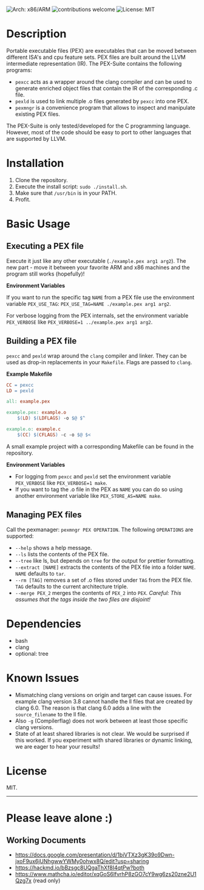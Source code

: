  ![Arch: x86/ARM](https://img.shields.io/badge/arch-x86%2FARM-blue) ![contributions welcome](https://img.shields.io/badge/contributions-welcome-red) ![License: MIT](https://img.shields.io/badge/license-MIT-green)

# Description

Portable executable files (PEX) are executables that can be moved between different ISA's and cpu feature sets. PEX files are built around the LLVM intermediate representation (IR). The PEX-Suite contains the following programs:

- `pexcc` acts as a wrapper around the clang compiler and can be used to generate enriched object files that contain the IR of the corresponding .c file. 
- `pexld` is used to link multiple .o files generated by `pexcc` into one PEX.
- `pexmngr` is a convenience program that allows to inspect and manipulate existing PEX files.

The PEX-Suite is only tested/developed for the C programming language. However, most of the code should be easy to port to other languages that are supported by LLVM.  

# Installation

1. Clone the repository.
2. Execute the install script: `sudo ./install.sh`.
3. Make sure that `/usr/bin` is in your PATH.
4. Profit.

# Basic Usage

## Executing a PEX file

Execute it just like any other executable (`./example.pex arg1 arg2`). The new part - move it between your favorite ARM and x86 machines and the program still works (hopefully)!

**Environment Variables**

If you want to run the specific tag `NAME` from a PEX file use the environment variable `PEX_USE_TAG`: `PEX_USE_TAG=NAME ./example.pex arg1 arg2`.

For verbose logging from the PEX internals, set the environment variable `PEX_VERBOSE` like `PEX_VERBOSE=1 ../example.pex arg1 arg2`.

## Building a PEX file
`pexcc` and `pexld` wrap around the `clang` compiler and linker. They can be used as drop-in replacements in your `Makefile`. Flags are passed to `clang`.

**Example Makefile**

```Makefile
CC = pexcc
LD = pexld

all: example.pex

example.pex: example.o
	$(LD) $(LDFLAGS) -o $@ $^

example.o: example.c
	$(CC) $(CFLAGS) -c -o $@ $<
```
A small example project with a corresponding Makefile can be found in the repository.

**Environment Variables**

- For logging from `pexcc` and `pexld` set the environment variable `PEX_VERBOSE` like `PEX_VERBOSE=1 make`.
- If you want to tag the .o file in the PEX as `NAME` you can do so using another environment variable like `PEX_STORE_AS=NAME make`.

## Managing PEX files

Call the pexmanager: `pexmngr PEX OPERATION`.
The following `OPERATIONS` are supported:

- `--help` shows a help message. 
- `--ls` lists the contents of the PEX file.
- `--tree` like ls, but depends on `tree` for the output for prettier formatting.
- `--extract [NAME]` extracts the contents of the PEX file into a folder `NAME`. `NAME` defaults to `tar`.
- `--rm [TAG]` removes a set of .o files stored under `TAG` from the PEX file. `TAG` defaults to the current architecture triple.
- `--merge PEX_2` merges the contents of `PEX_2` into `PEX`. *Careful: This assumes that the tags inside the two files are disjoint!* 

# Dependencies

- bash
- clang
- optional: tree

# Known Issues


- Mismatching clang versions on origin and target can cause issues. For example clang version 3.8 cannot handle the ll files that are created by clang 6.0. The reason is that clang 6.0 adds a line with the `source_filename` to the ll file.
- Also `-g` (Compilerflag) does not work between at least those specific clang versions.
- State of at least shared libraries is not clear. We would be surprised if this worked. If you experiment with shared libraries or dynamic linking, we are eager to hear your results!

# License

MIT.

---

# Please leave alone :)
## Working Documents

- https://docs.google.com/presentation/d/1biVTXz3gK39o9Dwn-jxoF9ux6jUNhgwwYWMy0ohwx8Q/edit?usp=sharing
- https://hackmd.io/bBzsgc8UQgaThXf8I4qtPw?both
- https://www.mathcha.io/editor/xqGoS6lfvrhP8zGO7cY9wg6zs20zne2U1Qzg7x (read only)
